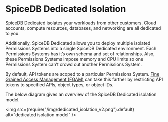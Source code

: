 # SpiceDB Dedicated Isolation

SpiceDB Dedicated isolates your workloads from other customers. Cloud accounts, compute resources, databases, and networking are all dedicated to you.

Additionally, SpiceDB Dedicated allows you to deploy multiple isolated Permissions Systems into a single SpiceDB Dedicated environment. Each Permissions Systems has it’s own schema and set of relationships. Also, these Permissions Systems impose memory and CPU limits so one Permissions System can’t crowd out another Permissions System.

By default, API tokens are scoped to a particular Permissions System. [Fine Grained Access Management (FGAM)](/spicedb-dedicated/fgam.md) can take this farther by restricting API tokens to specified APIs, object types, or object IDs.

The below diagram gives an overview of the SpiceDB Dedicated isolation model.

<img src={require("/img/dedicated_isolation_v2.png").default} alt="dedicated isolation model" />
